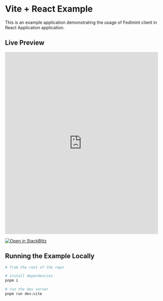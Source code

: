 # Vite + React Example

This is an example application demonstrating the usage of Fedimint client in React Application application.

## Live Preview

<iframe src="https://stackblitz.com/github/fedimint/fedimint-web-sdk/tree/main/examples/vite-core?embed=1" style="width: 100%; height: 600px; border: 0;"></iframe>

[![Open in StackBlitz](https://developer.stackblitz.com/img/open_in_stackblitz.svg)](https://stackblitz.com/github/fedimint/fedimint-web-sdk/tree/main/examples/vite-core)

## Running the Example Locally

```bash
# from the root of the repo

# install dependencies
pnpm i

# run the dev server
pnpm run dev:vite
```
